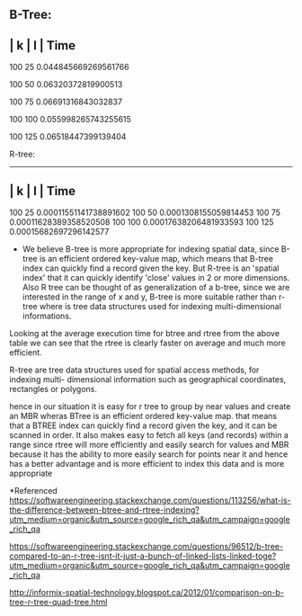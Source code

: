 B-Tree:
--------------------------------------
| k 	| l    |	Time
--------------------------------------
100      25      0.044845669269561766

100      50      0.06320372819900513

100      75      0.06691316843032837

100      100     0.055998265743255615

100      125     0.06518447399139404

R-tree:

--------------------------------------
| k 	| l    |	Time
--------------------------------------
100      25      0.00011551141738891602
100      50      0.0001308155059814453
100      75      0.00011628389358520508
100      100     0.00017638206481933593
100      125     0.00015682697296142577


* We believe B-tree is more appropriate for indexing spatial data, since B-tree is an efficient ordered key-value map, which means that B-tree index can quickly find a record given the key. But R-tree is an 'spatial index' that it can quickly identify 'close' values in 2 or more dimensions. Also R tree can be thought of as generalization of a b-tree, since we are interested in the range of x and y, B-tree is more suitable rather than r-tree where is tree data structures used for indexing multi-dimensional informations.

Looking at the average execution time for btree and rtree from the above table we can see that the rtree is clearly faster on average and much more efficient.

R-tree are tree data structures used for spatial access methods, for indexing multi- dimensional information such as geographical coordinates, rectangles or polygons.


hence in our situation it is easy for r tree to group by near values and create an MBR wheras BTree is an efficient ordered key-value map. that means that a BTREE index can quickly find a record given the key, and it can be scanned in order. It also makes easy to fetch all keys (and records) within a range since rtree will more efficiently and easily search for values and MBR because it has the ability to more easily search for points near it and hence has a better advantage and is more efficient to index this data and is more appropriate


*Referenced https://softwareengineering.stackexchange.com/questions/113256/what-is-the-difference-between-btree-and-rtree-indexing?utm_medium=organic&utm_source=google_rich_qa&utm_campaign=google_rich_qa

https://softwareengineering.stackexchange.com/questions/96512/b-tree-compared-to-an-r-tree-isnt-it-just-a-bunch-of-linked-lists-linked-toge?utm_medium=organic&utm_source=google_rich_qa&utm_campaign=google_rich_qa

http://informix-spatial-technology.blogspot.ca/2012/01/comparison-on-b-tree-r-tree-quad-tree.html
